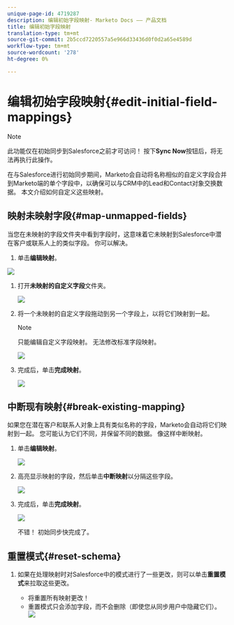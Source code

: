 ```yaml
---
unique-page-id: 4719287
description: 编辑初始字段映射- Marketo Docs —— 产品文档
title: 编辑初始字段映射
translation-type: tm+mt
source-git-commit: 2b5ccd7220557a5e966d33436d0f0d2a65e4589d
workflow-type: tm+mt
source-wordcount: '278'
ht-degree: 0%

---
```



# 编辑初始字段映射{#edit-initial-field-mappings}

>[!NOTE]
>
>此功能仅在初始同步到Salesforce之前才可访问！ 按下&#x200B;**Sync Now**&#x200B;按钮后，将无法再执行此操作。

在与Salesforce进行初始同步期间，Marketo会自动将名称相似的自定义字段合并到Marketo端的单个字段中，以确保可以与CRM中的Lead和Contact对象交换数据。 本文介绍如何自定义这些映射。

## 映射未映射字段{#map-unmapped-fields}

当您在未映射的字段文件夹中看到字段时，这意味着它未映射到Salesforce中潜在客户或联系人上的类似字段。 你可以解决。

1. 单击&#x200B;**编辑映射**。

![](assets/image2014-12-9-13-3a31-3a0.png)

1. 打开&#x200B;**未映射的自定义字段**&#x200B;文件夹。

   ![](assets/two.png)

1. 将一个未映射的自定义字段拖动到另一个字段上，以将它们映射到一起。

   >[!NOTE]
   >
   >只能编辑自定义字段映射。 无法修改标准字段映射。

   ![](assets/three.png)

1. 完成后，单击&#x200B;**完成映射**。

   ![](assets/four.png)

## 中断现有映射{#break-existing-mapping}

如果您在潜在客户和联系人对象上具有类似名称的字段，Marketo会自动将它们映射到一起。 您可能认为它们不同，并保留不同的数据。 像这样中断映射。

1. 单击&#x200B;**编辑映射**。

   ![](assets/image2014-12-9-13-3a31-3a37.png)

1. 高亮显示映射的字段，然后单击&#x200B;**中断映射**&#x200B;以分隔这些字段。

   ![](assets/image2014-12-9-13-3a31-3a47.png)

1. 完成后，单击&#x200B;**完成映射**。

   ![](assets/image2014-12-9-13-3a31-3a58.png)

   不错！ 初始同步快完成了。

## 重置模式{#reset-schema}

1. 如果在处理映射时对Salesforce中的模式进行了一些更改，则可以单击&#x200B;**重置模式**&#x200B;来拉取这些更改。

   * 将重置所有映射更改！
   * 重置模式只会添加字段，而不会删除（即使您从同步用户中隐藏它们）。
   ![](assets/image2014-12-9-13-3a32-3a8.png)
